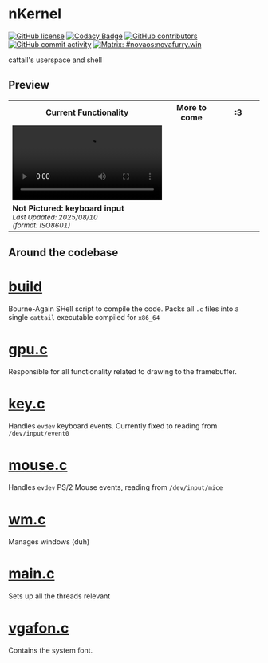 # nKernel
[![GitHub license](https://img.shields.io/github/license/novafurry/nKernel)](https://github.com/novafurry/nKernel/blob/master/LICENSE)
[![Codacy Badge](https://app.codacy.com/project/badge/Grade/85b7b1d7493544fb8175f73686663979)](https://app.codacy.com/gh/novafurry/nKernel/dashboard?utm_source=gh&utm_medium=referral&utm_content=&utm_campaign=Badge_grade)
[![GitHub contributors](https://img.shields.io/github/contributors/novafurry/nKernel)](https://github.com/novafurry/nKernel/graphs/contributors)
[![GitHub commit activity](https://img.shields.io/github/commit-activity/m/novafurry/nKernel)](https://github.com/novafurry/nKernel/commits)
[![Matrix: #novaos:novafurry.win](https://img.shields.io/matrix/novaos%3Anovafurry.win?server_fqdn=matrix.novafurry.win&fetchMode=summary&style=flat&label=Matrix%3A%20%23novaos%3Anovafurry.win&link=https%3A%2F%2Fmatrix.to%2F%23%2F%2523novaos%3Anovafurry.win)](https://matrix.to/#/#novaos:novafurry.win)

cattail's userspace and shell

## Preview
<table>
  <tr>
    <th>Current Functionality</th>
    <th>More to come</th>
    <th> :3 </th>
  </tr>
  <tr>
    <td width="33.33%">
      <video src="https://github.com/user-attachments/assets/2eca7c1f-8ab7-42ab-9d37-712eea88132f" 
          controls></video>
    </td>
    <td width="33.33%"></td>
    <td width="33.33%"></td>
  </tr>
  <tr>
    <td><b>Not Pictured: keyboard input</b><br><small><i>Last Updated: 2025/08/10 <br>(format: ISO8601)</i></small></td>
    <td></td>
    <td></td>
  </tr>
</table>

## Around the codebase
# [build](build)
Bourne-Again SHell script to compile the code. Packs all `.c` files into a single `cattail` executable compiled for `x86_64`
# [gpu.c](gpu.c)
Responsible for all functionality related to drawing to the framebuffer.
# [key.c](key.c)
Handles `evdev` keyboard events. Currently fixed to reading from `/dev/input/event0`
# [mouse.c](mouse.c)
Handles `evdev` PS/2 Mouse events, reading from `/dev/input/mice`
# [wm.c](wm.c)
Manages windows (duh)
# [main.c](main.c)
Sets up all the threads relevant
# [vgafon.c](vgafon.c)
Contains the system font.

